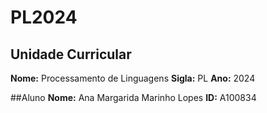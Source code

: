 # PL2024

## Unidade Curricular
**Nome:** Processamento de Linguagens
**Sigla:** PL
**Ano:** 2024

##Aluno
**Nome:** Ana Margarida Marinho Lopes
**ID:** A100834

